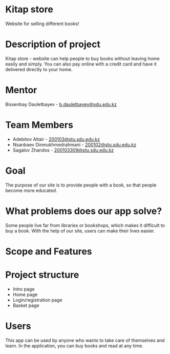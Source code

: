 # Kitap store
Website for selling different books!

# Description of project
Kitap store - website can help people to buy books without leaving home easily and simply.
You can also pay online with a credit card and have it delivered directly to your home.

# Mentor 
Bissenbay Dauletbayev - b.dauletbayev@sdu.edu.kz

# Team Members
+ Adebitov Altair - 200103@stu.sdu.edu.kz 
+ Nsanbaev Dinmukhmedrahmani - 200102@stu.sdu.edu.kz  
+ Sagalov Zhandos - 200103309@stu.sdu.edu.kz  

# Goal
The purpose of our site is to provide people with a book, so that people become more educated.

# What problems does our app solve?
Some people live far from libraries or bookshops, which makes it difficult to buy a book. With the help 
of our site, users can make their lives easier.

# Scope and Features


# Project structure
- Intro page
- Home page
- Login/registration page
- Basket page

# Users
This app can be used by anyone who wants to take care of themselves and learn. 
In the application, you can buy books and read at any time.
